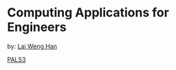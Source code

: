 # Computing Applications for Engineers

by: [Lai Weng Han](http://github.com/superoo7)

[PALS3](/PALS3/PALS3.md)